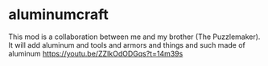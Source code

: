 # aluminumcraft
This mod is a collaboration between me and my brother (The Puzzlemaker). It will add aluminum and tools and armors and things and such made of aluminum
https://youtu.be/ZZIkOdODGqs?t=14m39s
